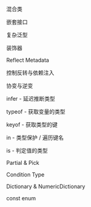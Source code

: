 混合类

嵌套接口

复杂泛型

装饰器

Reflect Metadata

控制反转与依赖注入

协变与逆变

infer - 延迟推断类型

typeof - 获取变量的类型

keyof - 获取类型的键

in - 类型保护 / 遍历键名

is - 判定值的类型

Partial & Pick

Condition Type

Dictionary & NumericDictionary

const enum 







